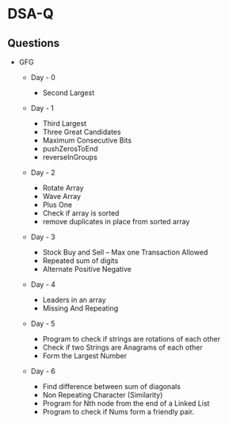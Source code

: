 # DSA-Q
## Questions 
- GFG
  - Day - 0
    - Second Largest

  - Day - 1
    - Third Largest
    - Three Great Candidates
    - Maximum Consecutive Bits
    - pushZerosToEnd
    - reverseInGroups
  - Day - 2
    - Rotate Array
    - Wave Array
    - Plus One
    - Check if array is sorted
    - remove duplicates in place from sorted array
   
  - Day - 3
    - Stock Buy and Sell – Max one Transaction Allowed
    - Repeated sum of digits
    - Alternate Positive Negative

  - Day - 4
    - Leaders in an array
    - Missing And Repeating
   
  - Day - 5
    - Program to check if strings are rotations of each other
    - Check if two Strings are Anagrams of each other
    - Form the Largest Number
   
  - Day - 6
    - Find difference between sum of diagonals
    - Non Repeating Character (Similarity)
    - Program for Nth node from the end of a Linked List
    - Program to check if Nums form a friendly pair.
